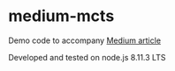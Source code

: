 # medium-mcts
Demo code to accompany [Medium article](https://medium.com/@quasimik/implementing-monte-carlo-tree-search-in-node-js-5f07595104df)

Developed and tested on node.js 8.11.3 LTS
